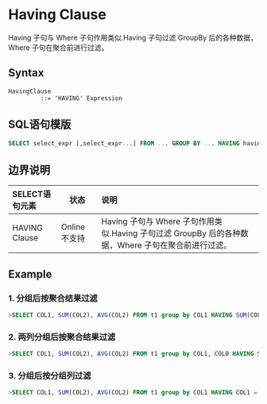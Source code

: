# Having Clause

Having 子句与 Where 子句作用类似.Having 子句过滤 GroupBy 后的各种数据，Where 子句在聚合前进行过滤。

## Syntax

```
HavingClause
         ::= 'HAVING' Expression 
```

## SQL语句模版

```sql
SELECT select_expr [,select_expr...] FROM ... GROUP BY ... HAVING having_condition
```

## 边界说明

| SELECT语句元素 | 状态          | 说明                                                                  |
| :------------- | ------------- |:--------------------------------------------------------------------|
| HAVING Clause  | Online 不支持 | Having 子句与 Where 子句作用类似.Having 子句过滤 GroupBy 后的各种数据，Where 子句在聚合前进行过滤。|

## Example

### 1. 分组后按聚合结果过滤

```SQL
>SELECT COL1, SUM(COL2), AVG(COL2) FROM t1 group by COL1 HAVING SUM(COL2) > 1000;
```

### 2. 两列分组后按聚合结果过滤

```sql
>SELECT COL1, SUM(COL2), AVG(COL2) FROM t1 group by COL1, COL0 HAVING SUM(COL2) > 1000;
```

### 3. 分组后按分组列过滤

```sql
>SELECT COL1, SUM(COL2), AVG(COL2) FROM t1 group by COL1 HAVING COL1 ='a';
```

